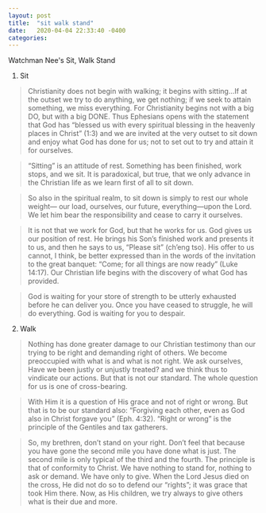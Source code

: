 ```yaml
---
layout: post
title:  "sit walk stand"
date:   2020-04-04 22:33:40 -0400
categories:
---
```


Watchman Nee's Sit, Walk Stand

1. Sit
> Christianity does not begin with walking; it begins with sitting...If at the outset we try to do anything, we get nothing; if we seek to attain something, we miss everything. For Christianity begins not with a big DO, but with a big DONE. Thus Ephesians opens with the statement that God has “blessed us with every spiritual blessing in the heavenly places in Christ” (1:3) and we are invited at the very outset to sit down and enjoy what God has done for us; not to set out to try and attain it for ourselves.

> “Sitting” is an attitude of rest. Something has been finished, work stops, and we sit. It is paradoxical, but true, that we only advance in the Christian life as we learn first of all to sit down.

> So also in the spiritual realm, to sit down is simply to rest our whole weight— our load, ourselves, our future, everything—upon the Lord. We let him bear the responsibility and cease to carry it ourselves.

> It is not that we work for God, but that he works for us. God gives us our position of rest. He brings his Son’s finished work and presents it to us, and then he says to us, “Please sit” (ch’eng tso). His offer to us cannot, I think, be better expressed than in the words of the invitation to the great banquet: “Come; for all things are now ready” (Luke 14:17). Our Christian life begins with the discovery of what God has provided.

> God is waiting for your store of strength to be utterly exhausted before he can deliver you. Once you have ceased to struggle, he will do everything. God is waiting for you to despair.

2. Walk

> Nothing has done greater damage to our Christian testimony than our trying to be right and demanding right of others. We become preoccupied with what is and what is not right. We ask ourselves, Have we been justly or unjustly treated? and we think thus to vindicate our actions. But that is not our standard. The whole question for us is one of cross-bearing.

> With Him it is a question of His grace and not of right or wrong. But that is to be our standard also: “Forgiving each other, even as God also in Christ forgave you” (Eph. 4:32). “Right or wrong” is the principle of the Gentiles and tax gatherers.

> So, my brethren, don’t stand on your right. Don’t feel that because you have gone the second mile you have done what is just. The second mile is only typical of the third and the fourth. The principle is that of conformity to Christ. We have nothing to stand for, nothing to ask or demand. We have only to give. When the Lord Jesus died on the cross, He did not do so to defend our “rights”; it was grace that took Him there. Now, as His children, we try always to give others what is their due and more.

> 
